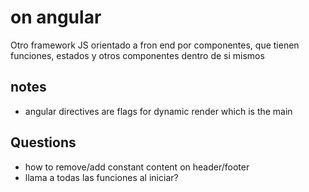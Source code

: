 # on angular

Otro framework JS orientado a fron end por componentes, que tienen funciones, estados y otros componentes dentro de si mismos

## notes
- angular directives are flags for dynamic render which is the main

## Questions
- how to remove/add constant content on header/footer
- llama a todas las funciones al iniciar?